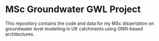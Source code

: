# MSc Groundwater GWL Project

This repository contains the code and data for my MSc dissertation on groundwater level modelling in UK catchments using GNN-based architectures.

